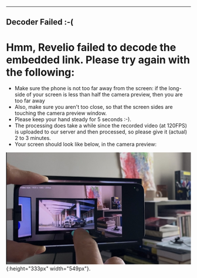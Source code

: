 
---
Decoder Failed :-(
---

# Hmm, Revelio failed to decode the embedded link. Please try again with the following:

* Make sure the phone is not too far away from the screen: if the long-side of your screen is less than half the camera preview, then you are too far away
* Also, make sure you aren't too close, so that the screen sides are touching the camera preview window. 
* Please keep your hand steady for 5 seconds :-). 
* The processing does take a while since the recorded video (at 120FPS) is uploaded to our server and then processed, so please give it (actual) 2 to 3 minutes. 
* Your screen should look like below, in the camera preview:


![Alt text](appAndScreen.jpg?raw=true "App should be at a distance such that screen is comfortably inside the app's camera preview. Neither too far nor too close. A distance of about 0.5m to 0.75m should work."){:height="333px" width="549px"}.
